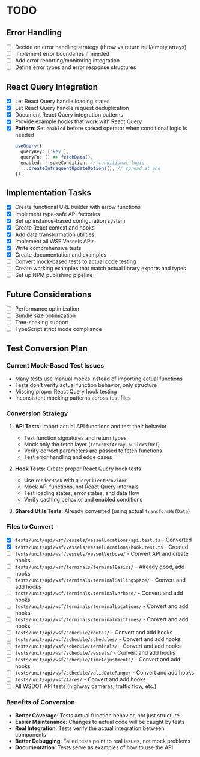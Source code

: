 # TODO

## Error Handling
- [ ] Decide on error handling strategy (throw vs return null/empty arrays)
- [ ] Implement error boundaries if needed
- [ ] Add error reporting/monitoring integration
- [ ] Define error types and error response structures

## React Query Integration
- [x] Let React Query handle loading states
- [x] Let React Query handle request deduplication
- [x] Document React Query integration patterns
- [x] Provide example hooks that work with React Query
- [x] **Pattern**: Set `enabled` before spread operator when conditional logic is needed
  ```typescript
  useQuery({
    queryKey: ['key'],
    queryFn: () => fetchData(),
    enabled: !!someCondition, // conditional logic
    ...createInfrequentUpdateOptions(), // spread at end
  });
  ```

## Implementation Tasks
- [x] Create functional URL builder with arrow functions
- [x] Implement type-safe API factories
- [x] Set up instance-based configuration system
- [x] Create React context and hooks
- [x] Add data transformation utilities
- [x] Implement all WSF Vessels APIs
- [x] Write comprehensive tests
- [x] Create documentation and examples
- [ ] Convert mock-based tests to actual code testing
- [ ] Create working examples that match actual library exports and types
- [ ] Set up NPM publishing pipeline

## Future Considerations
- [ ] Performance optimization
- [ ] Bundle size optimization
- [ ] Tree-shaking support
- [ ] TypeScript strict mode compliance

## Test Conversion Plan

### Current Mock-Based Test Issues
- Many tests use manual mocks instead of importing actual functions
- Tests don't verify actual function behavior, only structure
- Missing proper React Query hook testing
- Inconsistent mocking patterns across test files

### Conversion Strategy
1. **API Tests**: Import actual API functions and test their behavior
   - Test function signatures and return types
   - Mock only the fetch layer (`fetchWsfArray`, `buildWsfUrl`)
   - Verify correct parameters are passed to fetch functions
   - Test error handling and edge cases

2. **Hook Tests**: Create proper React Query hook tests
   - Use `renderHook` with `QueryClientProvider`
   - Mock API functions, not React Query internals
   - Test loading states, error states, and data flow
   - Verify caching behavior and enabled conditions

3. **Shared Utils Tests**: Already converted (using actual `transformWsfData`)

### Files to Convert
- [x] `tests/unit/api/wsf/vessels/vesselLocations/api.test.ts` - Converted
- [x] `tests/unit/api/wsf/vessels/vesselLocations/hook.test.ts` - Created
- [ ] `tests/unit/api/wsf/vessels/vesselVerbose/` - Convert API and create hooks
- [ ] `tests/unit/api/wsf/terminals/terminalBasics/` - Already good, add hooks
- [ ] `tests/unit/api/wsf/terminals/terminalSailingSpace/` - Convert and add hooks
- [ ] `tests/unit/api/wsf/terminals/terminalverbose/` - Convert and add hooks
- [ ] `tests/unit/api/wsf/terminals/terminalLocations/` - Convert and add hooks
- [ ] `tests/unit/api/wsf/terminals/terminalWaitTimes/` - Convert and add hooks
- [ ] `tests/unit/api/wsf/schedule/routes/` - Convert and add hooks
- [ ] `tests/unit/api/wsf/schedule/schedules/` - Convert and add hooks
- [ ] `tests/unit/api/wsf/schedule/terminals/` - Convert and add hooks
- [ ] `tests/unit/api/wsf/schedule/vessels/` - Convert and add hooks
- [ ] `tests/unit/api/wsf/schedule/timeAdjustments/` - Convert and add hooks
- [ ] `tests/unit/api/wsf/schedule/validDateRange/` - Convert and add hooks
- [ ] `tests/unit/api/wsf/fares/` - Convert and add hooks
- [ ] All WSDOT API tests (highway cameras, traffic flow, etc.)

### Benefits of Conversion
- **Better Coverage**: Tests actual function behavior, not just structure
- **Easier Maintenance**: Changes to actual code will be caught by tests
- **Real Integration**: Tests verify the actual integration between components
- **Better Debugging**: Failed tests point to real issues, not mock problems
- **Documentation**: Tests serve as examples of how to use the API 